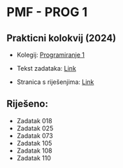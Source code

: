 # PMF - PROG 1
## Prakticni kolokvij (2024)

- Kolegij: [Programiranje 1](https://web.math.pmf.unizg.hr/nastava/prog1/)

- Tekst zadataka: [Link](https://web.math.pmf.unizg.hr/nastava/prog1/materijali/prog1-zadaci_za_prakticnu_provjeru.pdf)

- Stranica s riješenjima: [Link](https://sites.google.com/view/prog1-prakticni?pli=1)

## Riješeno:
- Zadatak 018
- Zadatak 025
- Zadatak 073
- Zadatak 105
- Zadatak 108
- Zadatak 110

